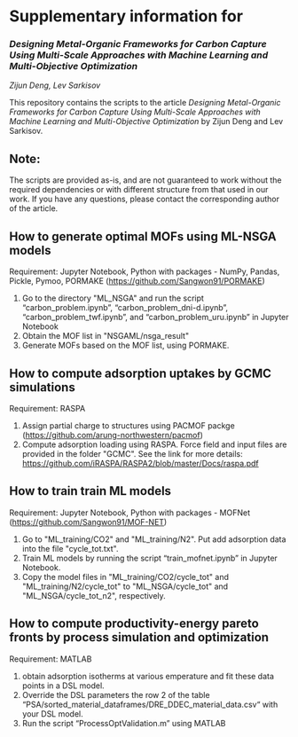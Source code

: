 # Supplementary information for 
### *Designing Metal-Organic Frameworks for Carbon Capture Using Multi-Scale Approaches with Machine Learning and Multi-Objective Optimization*

*Zijun Deng, Lev Sarkisov*


This repository contains the scripts to the article *Designing Metal-Organic Frameworks for Carbon Capture Using Multi-Scale Approaches with Machine Learning and Multi-Objective Optimization* by Zijun Deng and Lev Sarkisov. 


Note:
-----
The scripts are provided as-is, and are not guaranteed to work without the required dependencies or with different structure from that used in our work. If you have any questions, please contact the corresponding author of the article.


##	How to generate optimal MOFs using ML-NSGA models
Requirement: Jupyter Notebook, Python with packages - NumPy, Pandas, Pickle, Pymoo, PORMAKE (https://github.com/Sangwon91/PORMAKE)

1.	Go to the directory "ML_NSGA" and run the script “carbon_problem.ipynb”, “carbon_problem_dni-d.ipynb”, “carbon_problem_twf.ipynb”, and “carbon_problem_uru.ipynb” in Jupyter Notebook
2.	Obtain the MOF list in "NSGAML/nsga_result"
3.	Generate MOFs based on the MOF list, using PORMAKE.


##	How to compute adsorption uptakes by GCMC simulations
Requirement: RASPA

1.	Assign partial charge to structures using PACMOF packge (https://github.com/arung-northwestern/pacmof)
2.	Compute adsorption loading using RASPA. Force field and input files are provided in the folder "GCMC".  See the link for more details: https://github.com/iRASPA/RASPA2/blob/master/Docs/raspa.pdf


##	How to train train ML models
Requirement: Jupyter Notebook, Python with packages - MOFNet (https://github.com/Sangwon91/MOF-NET)

1.	Go to "ML_training/CO2" and "ML_training/N2". Put add adsorption data into the file "cycle_tot.txt".
2.	Train ML models by running the script “train_mofnet.ipynb” in Jupyter Notebook.
3.	Copy the model files in "ML_training/CO2/cycle_tot" and "ML_training/N2/cycle_tot" to "ML_NSGA/cycle_tot" and "ML_NSGA/cycle_tot_n2", respectively.


##	How to compute productivity-energy pareto fronts by process simulation and optimization
Requirement: MATLAB
1.	obtain adsorption isotherms at various emperature and fit these data points in a DSL model.
2.	Override the DSL parameters the row 2 of the table “PSA/sorted_material_dataframes/DRE_DDEC_material_data.csv“ with your DSL model. 
3.	Run the script “ProcessOptValidation.m” using MATLAB
